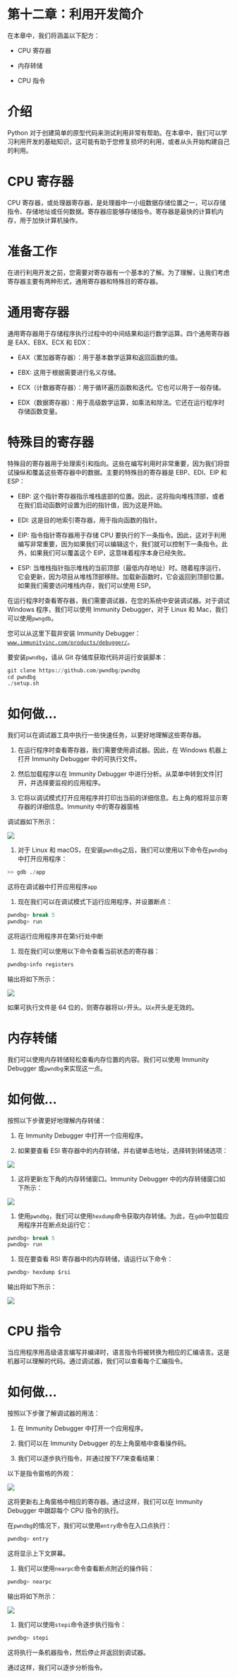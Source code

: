 # 第十二章：利用开发简介

在本章中，我们将涵盖以下配方：

+   CPU 寄存器

+   内存转储

+   CPU 指令

# 介绍

Python 对于创建简单的原型代码来测试利用非常有帮助。在本章中，我们可以学习利用开发的基础知识，这可能有助于您修复损坏的利用，或者从头开始构建自己的利用。

# CPU 寄存器

CPU 寄存器，或处理器寄存器，是处理器中一小组数据存储位置之一，可以存储指令、存储地址或任何数据。寄存器应能够存储指令。寄存器是最快的计算机内存，用于加快计算机操作。

# 准备工作

在进行利用开发之前，您需要对寄存器有一个基本的了解。为了理解，让我们考虑寄存器主要有两种形式，通用寄存器和特殊目的寄存器。

# 通用寄存器

通用寄存器用于存储程序执行过程中的中间结果和运行数学运算。四个通用寄存器是 EAX、EBX、ECX 和 EDX：

+   EAX（累加器寄存器）：用于基本数学运算和返回函数的值。

+   EBX: 这用于根据需要进行名义存储。

+   ECX（计数器寄存器）：用于循环遍历函数和迭代。它也可以用于一般存储。

+   EDX（数据寄存器）：用于高级数学运算，如乘法和除法。它还在运行程序时存储函数变量。

# 特殊目的寄存器

特殊目的寄存器用于处理索引和指向。这些在编写利用时非常重要，因为我们将尝试操纵和覆盖这些寄存器中的数据。主要的特殊目的寄存器是 EBP、EDI、EIP 和 ESP：

+   EBP: 这个指针寄存器指示堆栈底部的位置。因此，这将指向堆栈顶部，或者在我们启动函数时设置为旧的指针值，因为这是开始。

+   EDI: 这是目的地索引寄存器，用于指向函数的指针。

+   EIP: 指令指针寄存器用于存储 CPU 要执行的下一条指令。因此，这对于利用编写非常重要，因为如果我们可以编辑这个，我们就可以控制下一条指令。此外，如果我们可以覆盖这个 EIP，这意味着程序本身已经失败。

+   ESP: 当堆栈指针指示堆栈的当前顶部（最低内存地址）时。随着程序运行，它会更新，因为项目从堆栈顶部移除。加载新函数时，它会返回到顶部位置。如果我们需要访问堆栈内存，我们可以使用 ESP。

在运行程序时查看寄存器，我们需要调试器，在您的系统中安装调试器。对于调试 Windows 程序，我们可以使用 Immunity Debugger，对于 Linux 和 Mac，我们可以使用`pwngdb`。

您可以从这里下载并安装 Immunity Debugger：[`www.immunityinc.com/products/debugger/`](https://www.immunityinc.com/products/debugger/)。

要安装`pwndbg`，请从 Git 存储库获取代码并运行安装脚本：

```py
git clone https://github.com/pwndbg/pwndbg
cd pwndbg
./setup.sh  
```

# 如何做…

我们可以在调试器工具中执行一些快速任务，以更好地理解这些寄存器。

1.  在运行程序时查看寄存器，我们需要使用调试器。因此，在 Windows 机器上打开 Immunity Debugger 中的可执行文件。

1.  然后加载程序以在 Immunity Debugger 中进行分析。从菜单中转到文件|打开，并选择要监视的应用程序。

1.  它将以调试模式打开应用程序并打印出当前的详细信息。右上角的框将显示寄存器的详细信息。Immunity 中的寄存器窗格

调试器如下所示：

![](img/00066.gif)

1.  对于 Linux 和 macOS，在安装`pwndbg`之后，我们可以使用以下命令在`pwndbg`中打开应用程序：

```py
>> gdb ./app  
```

这将在调试器中打开应用程序`app`

1.  现在我们可以在调试模式下运行应用程序，并设置断点：

```py
pwndbg> break 5
pwndbg> run  
```

这将运行应用程序并在第`5`行处中断

1.  现在我们可以使用以下命令查看当前状态的寄存器：

```py
pwndbg>info registers    
```

输出将如下所示：

![](img/00067.jpeg)

如果可执行文件是 64 位的，则寄存器将以`r`开头。以`e`开头是无效的。

# 内存转储

我们可以使用内存转储轻松查看内存位置的内容。我们可以使用 Immunity Debugger 或`pwndbg`来实现这一点。

# 如何做…

按照以下步骤更好地理解内存转储：

1.  在 Immunity Debugger 中打开一个应用程序。

1.  如果要查看 ESI 寄存器中的内存转储，并右键单击地址，选择转到转储选项：

![](img/00068.jpeg)

1.  这将更新左下角的内存转储窗口。Immunity Debugger 中的内存转储窗口如下所示：

![](img/00069.gif)

1.  使用`pwndbg`，我们可以使用`hexdump`命令获取内存转储。为此，在`gdb`中加载应用程序并在断点处运行它：

```py
pwndbg> break 5
pwndbg> run  
```

1.  现在要查看 RSI 寄存器中的内存转储，请运行以下命令：

```py
pwndbg> hexdump $rsi  
```

输出将如下所示：

![](img/00070.jpeg)

# CPU 指令

当应用程序用高级语言编写并编译时，语言指令将被转换为相应的汇编语言。这是机器可以理解的代码。通过调试器，我们可以查看每个汇编指令。

# 如何做…

按照以下步骤了解调试器的用法：

1.  在 Immunity Debugger 中打开一个应用程序。

1.  我们可以在 Immunity Debugger 的左上角窗格中查看操作码。

1.  我们可以逐步执行指令，并通过按下*F7*来查看结果：

以下是指令窗格的外观：

![](img/00071.jpeg)

这将更新右上角窗格中相应的寄存器。通过这样，我们可以在 Immunity Debugger 中跟踪每个 CPU 指令的执行。

在`pwndbg`的情况下，我们可以使用`entry`命令在入口点执行：

```py
pwndbg> entry  
```

这将显示上下文屏幕。

1.  我们可以使用`nearpc`命令查看断点附近的操作码：

```py
pwndbg> nearpc  
```

输出将如下所示：

![](img/00072.jpeg)

1.  我们可以使用`stepi`命令逐步执行指令：

```py
pwndbg> stepi  
```

这将执行一条机器指令，然后停止并返回到调试器。

通过这样，我们可以逐步分析指令。
